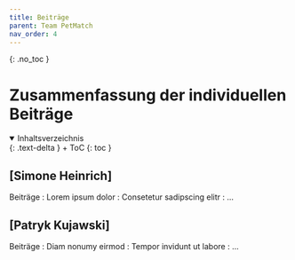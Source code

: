 ```yaml
---
title: Beiträge
parent: Team PetMatch
nav_order: 4
---
```



{: .no_toc }
# Zusammenfassung der individuellen Beiträge

<details open markdown="block">
{: .text-delta }
<summary>Inhaltsverzeichnis</summary>
+ ToC
{: toc }
</details>

## [Simone Heinrich]

Beiträge
: Lorem ipsum dolor
: Consetetur sadipscing elitr
: ...

## [Patryk Kujawski]

Beiträge
: Diam nonumy eirmod
: Tempor invidunt ut labore
: ...
